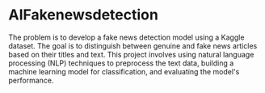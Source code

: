 # AIFakenewsdetection
The problem is to develop a fake news detection model using a Kaggle dataset. The goal is to distinguish between genuine and fake news articles based on their titles and text. This project involves using natural language processing (NLP) techniques to preprocess the text data, building a machine learning model for classification, and evaluating the model's performance.
